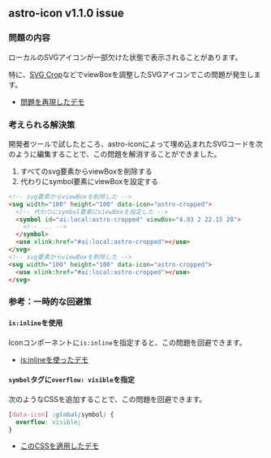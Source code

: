## astro-icon v1.1.0 issue

### 問題の内容

ローカルのSVGアイコンが一部欠けた状態で表示されることがあります。

特に、[SVG Crop](https://svgcrop.com/)などでviewBoxを調整したSVGアイコンでこの問題が発生します。

- [問題を再現したデモ](https://tetracalibers.github.io/astro-icon-symbol-viewbox-test)

### 考えられる解決策

開発者ツールで試したところ、astro-iconによって埋め込まれたSVGコードを次のように編集することで、この問題を解消することができました。

1. すべてのsvg要素からviewBoxを削除する
2. 代わりにsymbol要素にviewBoxを設定する

```html
<!-- svg要素からviewBoxを削除した -->
<svg width="100" height="100" data-icon="astro-cropped">
  <!-- 代わりにsymbol要素にviewBoxを指定した -->
  <symbol id="ai:local:astro-cropped" viewBox="4.93 2 22.15 28">
    <!-- ... -->
  </symbol>
  <use xlink:href="#ai:local:astro-cropped"></use>
</svg>
<!-- svg要素からviewBoxを削除した -->
<svg width="100" height="100" data-icon="astro-cropped">
  <use xlink:href="#ai:local:astro-cropped"></use>
</svg>
```

### 参考：一時的な回避策

#### `is:inline`を使用

Iconコンポーネントに`is:inline`を指定すると、この問題を回避できます。

- [is:inlineを使ったデモ](https://tetracalibers.github.io/astro-icon-symbol-viewbox-test/is-inline)

#### `symbol`タグに`overflow: visible`を指定

次のようなCSSを追加することで、この問題を回避できます。

```css
[data-icon] :global(symbol) {
  overflow: visible;
}
```

- [このCSSを適用したデモ](https://tetracalibers.github.io/astro-icon-symbol-viewbox-test/symbol-overflow-visible)
